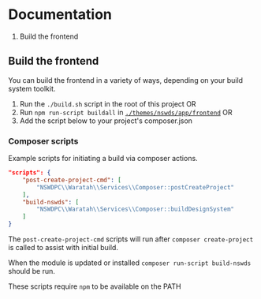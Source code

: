 # Documentation

1. Build the frontend

## Build the frontend

You can build the frontend in a variety of ways, depending on your build system toolkit.

1. Run the `./build.sh` script in the root of this project OR
1. Run `npm run-script buildall` in [`./themes/nswds/app/frontend`](../../themes/nswds/app/frontend) OR
1. Add the script below to your project's composer.json

### Composer scripts

Example scripts for initiating a build via composer actions.

```json
"scripts": {
    "post-create-project-cmd": [
        "NSWDPC\\Waratah\\Services\\Composer::postCreateProject"
    ],
    "build-nswds": [
        "NSWDPC\\Waratah\\Services\\Composer::buildDesignSystem"
    ]
}
```

The `post-create-project-cmd` scripts will run after `composer create-project` is called to assist with initial build.

When the module is updated or installed `composer run-script build-nswds` should be run.

These scripts require `npm` to be available on the PATH
